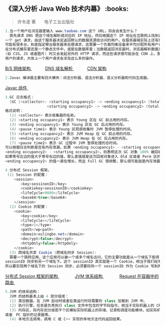 <h2>《深入分析 Java Web 技术内幕》 :books: </h2> 

> 许令波 著       电子工业出版社

```java
1.当一个用户在浏览器里输入 www.taobao.com 这个 URL，将会会发生什么？
  首先请求 DNS 把这个域名解析成对应的 IP 地址，然后根据这个 IP 地址在互联网上找到对应的服务器，向这个服务器发起
一个 get 请求，由这个服务器决定返回默认的数据资源给访问的用户。在服务器端实际上还有很多复杂的业务逻辑：服务器
可能有很多台，到底指定哪台服务器来处理请求，这需要一个负载均衡设备来平均分配所有用户请求；还有请求的数据是存储
在分布式缓存里还是一个静态文件中，或是在数据库里；当数据返回浏览器时，浏览器解析数据发现还有一些静态资源 
(如 CSS、JS 或者图片) 时又会发起另外的 HTTP 请求，而这些请求很可能会在 CDN 上，那么 CDN 服务器又会处理这个
用户的请求，大体上一个用户请求会涉及这么多的操作。
```

<a href="http://images.cnblogs.com/cnblogs_com/wp5719/936332/o_CDN.png"> B/S 网络架构 </a>
&nbsp;&nbsp;&nbsp;&nbsp;&nbsp;&nbsp;&nbsp;&nbsp;&nbsp;&nbsp;
<a href="http://images.cnblogs.com/cnblogs_com/wp5719/936332/o_DNS.png"> DNS 域名解析 </a>
&nbsp;&nbsp;&nbsp;&nbsp;&nbsp;&nbsp;&nbsp;&nbsp;&nbsp;&nbsp;
<a href="http://images.cnblogs.com/cnblogs_com/wp5719/936332/o_CDNs.png"> CDN 架构 </a>

```java
2.Javac 编译器主要有四大模块：词法分析器、语法分析器、语义分析器和代码生成器。
```

<a href="http://images.cnblogs.com/cnblogs_com/wp5719/936332/o_Javac.png"> Javac 组件 </a>

```java
3.GC 日志格式：
  [GC [<collector>: <starting occupancy1> -> <ending occupancy1> (total size1), <pause time1> secs]
                   <starting occupancy2> -> <ending occupancy2> (total size2), <pause time2> secs]
格式说明：
  (1) <collector> 表示收集器的名称。
  (2) <starting occupancy1> 表示 Young 区在 GC 前占用的内存。
  (3) <ending occupancy1> 表示 Young 区在 GC 后占用的内存。
  (4) <pause time1> 表示 Young 区局部收集时 JVM 暂停处理的时间。
  (5) <starting occupancy2> 表示 JVM Heap 在 GC 前占用的内存。
  (6) <ending occupancy2> 表示 JVM Heap 在 GC 后占用的内存。
  (7) <pause time2> 表示 GC 过程中 JVM 暂停处理的总时间。
可以根据日志判断是否有内存泄漏，如果 <ending occupancy1> - <starting occupancy1> = 
<ending occupancy2> - <starting occupancy2>，则表明这次 GC 对象 100% 被回收，没有对象进入 Old 区或者 Perm 区。
如果等号左边的值大于等号右边的值，那么差值就是这次回收对象进入 Old 区或者 Perm 区的大小。如果随着时间的延长
<ending occupancy2> 的值一直在增长，而且 Full GC 很频繁，那么很可能就是内存泄露了。

4.分布式 Session 框架。
 (1) Session 的配置：
    <session>
       <key>sessinonID</key>
       <cookiekey>sessinonID</cookiekey>
       <lifeCycle>9000</lifeCycle>
       <base64>true</base64>
    </session>
  (2) Cookie 的配置：
    <cookie>
       <key>cookie</key>
       <lifeCycle></lifeCycle>
       <type>1</type>
       <path>/wp<path>
       <domain>xulingbo.net</domain>
       <decrypt>false</decrypt>
       <httpOnly>false</httpOnly>
    </cookie>
  (3) 跨域名共享 Cookie (跨域名同步 Session):
  需要一个跳转应用，这个应用可以被一个或多个域名访问，它的主要功能是从一个域名下取得 sessionID，然后将这个
sessionID 同步到另一个域名下。这个 sessionID 其实就是一个 Cookie，相当于我们经常遇到的 JSESSIONID，
所以要实现两个域名下的 Session 同步，必须要将同一个 sessionID 作为 Cookie 写到两个域名下。
```

<a href="http://images.cnblogs.com/cnblogs_com/wp5719/936332/o_SessionFrame.png"> 分布式 Session 框架的架构 </a>
&nbsp;&nbsp;&nbsp;&nbsp;&nbsp; &nbsp;&nbsp;&nbsp;&nbsp;&nbsp;
<a href="http://images.cnblogs.com/cnblogs_com/wp5719/936332/o_JVM.png"> JVM 体系结构 </a>
&nbsp;&nbsp;&nbsp;&nbsp;&nbsp; &nbsp;&nbsp;&nbsp;&nbsp;&nbsp;
<a href="http://images.cnblogs.com/cnblogs_com/wp5719/936332/o_Request.png"> Request 在容器中的路由 </a>

```java
5.JVM 的体系结构：
  JVM 的结构基本上由 4 部分组成：
  (1) 类加载器，在 JVM 启动时或者在类运行时将需要的 class 加载到 JVM 中。
  (2) 执行引擎，任务是负责执行 class 文件中包含的字节码指令，相当于实际机器上的 CPU。
  (3) 内存区，将内存划分成若干个区模拟实际机器上的存储、记录和调度功能模块，如实际机器上的各种功能的寄存器
或者　PC 指针的记录器等。
  (4) 本地方法调用，调用 C 或 C++ 实现的本地方法代码返回结果。
```
